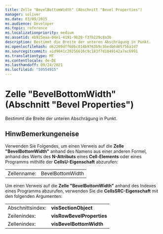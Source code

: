 ```yaml
---
title: Zelle "BevelBottomWidth" (Abschnitt "Bevel Properties")
manager: soliver
ms.date: 03/09/2015
ms.audience: Developer
ms.topic: reference
ms.localizationpriority: medium
ms.assetid: eb925eaa-04e1-4191-9b28-f37b229c8a3b
description: Bestimmt die Breite der unteren Abschrägung in Punkt.
ms.openlocfilehash: d62209dff69bc014b9763b9c3bedb6d05756a1d7
ms.sourcegitcommit: a1d9041c20256616c9c183f7d1049142a7ac6991
ms.translationtype: MT
ms.contentlocale: de-DE
ms.lasthandoff: 09/24/2021
ms.locfileid: "59554915"
---
```

# <a name="bevelbottomwidth-cell-bevel-properties-section"></a>Zelle "BevelBottomWidth" (Abschnitt "Bevel Properties")

Bestimmt die Breite der unteren Abschrägung in Punkt. 
  
## <a name="remarks"></a>HinwBemerkungeneise

Verwenden Sie Folgendes, um einen Verweis auf die **Zelle "BevelBottomWidth"** anhand des Namens aus einer anderen Formel, anhand des Werts des **N-Attributs** eines **Cell-Elements** oder eines Programms mithilfe der **CellsU-Eigenschaft** abzurufen: 
  
|||
|:-----|:-----|
| Zellenname:  <br/> | BevelBottomWidth  <br/> |
   
Um einen Verweis auf die **Zelle "BevelBottomWidth"** anhand des Indexes eines Programms abzurufen, verwenden Sie die **CellsSRC-Eigenschaft** mit den folgenden Argumenten: 
  
|||
|:-----|:-----|
| Abschnittsindex:  <br/> |**visSectionObject** <br/> |
| Zeilenindex:  <br/> |**visRowBevelProperties** <br/> |
| Zellenindex:  <br/> |**visBevelBottomWidth** <br/> |
   

